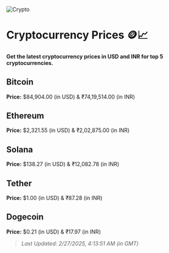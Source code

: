 
![Crypto](https://www.techguide.com.au/wp-content/uploads/2020/11/crypto3.jpeg)

# Cryptocurrency Prices 🪙📈

#### Get the latest cryptocurrency prices in USD and INR for top 5 cryptocurrencies.

## Bitcoin

**Price:** $84,904.00 (in USD) & ₹74,19,514.00 (in INR)

## Ethereum

**Price:** $2,321.55 (in USD) & ₹2,02,875.00 (in INR)

## Solana

**Price:** $138.27 (in USD) & ₹12,082.78 (in INR)

## Tether

**Price:** $1.00 (in USD) & ₹87.28 (in INR)

## Dogecoin

**Price:** $0.21 (in USD) & ₹17.97 (in INR)

> _Last Updated: 2/27/2025, 4:13:51 AM (in GMT)_
